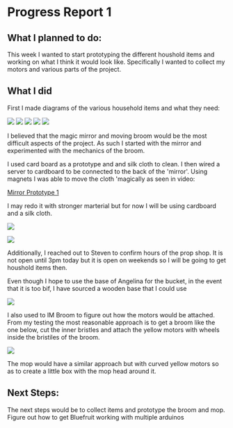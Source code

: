 # Progress Report 1

## What I planned to do:

This week I wanted to start prototyping the different houshold items and working on what I think it would look like. Specifically I wanted to collect my motors and various parts of the project. 


## What I did

First I made diagrams of the various household items and what they need:

![](Broom.jpg)
![](Duster.jpg)
![](Mirror.jpg)
![](Mop.jpg)
![](Bucket.jpg)

I believed that the magic mirror and moving broom would be the most difficult aspects of the project. As such I started with the mirror and experimented with the mechanics of the broom.

I used card board as a prototype and and silk cloth to clean. I then wired a server to cardboard to be connected to the back of the 'mirror'. Using magnets I was able to move the cloth 'magically as seen in video:

[Mirror Prototype 1](https://youtu.be/wDm9GexBtdc)

I may redo it with stronger marterial but for now I will be using cardboard and a silk cloth.

![](Wiper.JPG)

![](Cloth.JPG)

Additionally, I reached out to Steven to confirm hours of the prop shop. It is not open until 3pm today but it is open on weekends so I will be going to get houshold items then. 

Even though I hope to use the base of Angelina for the bucket, in the event that it is too bif, I have sourced a wooden base that I could use 

![](Base.JPG)

I also used to IM Broom to figure out how the motors would be attached. From my testing the most reasonable approach is to get a broom like the one below, cut the inner bristles and attach the yellow motors with wheels inside the bristiles of the broom. 

![](Brush.jpg)

The mop would have a similar approach but with curved yellow motors so as to create a little box with the mop head around it.

## Next Steps:

The next steps would be to collect items and prototype the broom and mop. 
Figure out how to get Bluefruit working with multiple arduinos
